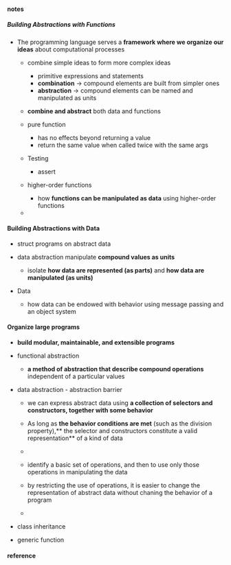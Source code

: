 
#### notes  

##### Building Abstractions with Functions  

* The programming language serves a **framework where we organize our ideas** about computational processes   
  - combine simple ideas to form more complex ideas  
    + primitive expressions and statements  
    + **combination** -> compound elements are built from simpler ones  
    + **abstraction** -> compound elements can be named and manipulated as units  
  - **combine and abstract** both data and functions  
  - pure function 
    + has no effects beyond returning a value  
    + return the same value when called twice with the same args  
  - Testing  
    + assert 

  - higher-order functions 
    + how **functions can be manipulated as data** using higher-order functions  
  - 

#### Building Abstractions with Data  
  - struct programs on abstract data  
  - data abstraction manipulate **compound values as units**  
    + isolate **how data are represented (as parts)** and **how data are manipulated (as units)**  

  - Data  
    + how data can be endowed with behavior using message passing and an object system  

#### Organize large programs  
  - **build modular, maintainable, and extensible programs**       
  - functional abstraction  
    + **a method of abstraction that describe compound operations** independent of a particular values  

  - data abstraction  - abstraction barrier  
    +  we can express abstract data using **a collection of selectors and constructors, together with some behavior**  

    + As long as **the behavior conditions are met** (such as the division property),** the selector and constructors constitute a valid representation** of a kind of data  
    + 

    + identify a basic set of operations, and then to use only those operations in manipulating the data
    + by restricting the use of operations, it is easier to change the representation of abstract data without chaning the behavior of a program  
    + 
  - class inheritance  
  
  - generic function  



#### reference
